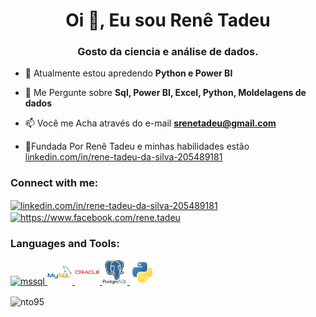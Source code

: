 <h1 align="center">Oi 👋, Eu sou Renê Tadeu</h1>
<h3 align="center">Gosto da ciencia e análise de dados.</h3>

- 🌱 Atualmente estou apredendo **Python e Power BI**

- 💬 Me Pergunte sobre **Sql, Power BI, Excel, Python, Moldelagens de dados**

- 📫 Você me Acha através do e-mail **srenetadeu@gmail.com**

- 📄Fundada Por Renê Tadeu e minhas habilidades estão [linkedin.com/in/rene-tadeu-da-silva-205489181](linkedin.com/in/rene-tadeu-da-silva-205489181)

<h3 align="left">Connect with me:</h3>
<p align="left">
<a href="https://linkedin.com/in/linkedin.com/in/rene-tadeu-da-silva-205489181" target="blank"><img align="center" src="https://raw.githubusercontent.com/rahuldkjain/github-profile-readme-generator/master/src/images/icons/Social/linked-in-alt.svg" alt="linkedin.com/in/rene-tadeu-da-silva-205489181" height="30" width="40" /></a>
<a href="https://fb.com/https://www.facebook.com/rene.tadeu" target="blank"><img align="center" src="https://raw.githubusercontent.com/rahuldkjain/github-profile-readme-generator/master/src/images/icons/Social/facebook.svg" alt="https://www.facebook.com/rene.tadeu" height="30" width="40" /></a>
</p>

<h3 align="left">Languages and Tools:</h3>
<p align="left"> <a href="https://www.microsoft.com/en-us/sql-server" target="_blank" rel="noreferrer"> <img src="https://www.svgrepo.com/show/303229/microsoft-sql-server-logo.svg" alt="mssql" width="40" height="40"/> </a> <a href="https://www.mysql.com/" target="_blank" rel="noreferrer"> <img src="https://raw.githubusercontent.com/devicons/devicon/master/icons/mysql/mysql-original-wordmark.svg" alt="mysql" width="40" height="40"/> </a> <a href="https://www.oracle.com/" target="_blank" rel="noreferrer"> <img src="https://raw.githubusercontent.com/devicons/devicon/master/icons/oracle/oracle-original.svg" alt="oracle" width="40" height="40"/> </a> <a href="https://www.postgresql.org" target="_blank" rel="noreferrer"> <img src="https://raw.githubusercontent.com/devicons/devicon/master/icons/postgresql/postgresql-original-wordmark.svg" alt="postgresql" width="40" height="40"/> </a> <a href="https://www.python.org" target="_blank" rel="noreferrer"> <img src="https://raw.githubusercontent.com/devicons/devicon/master/icons/python/python-original.svg" alt="python" width="40" height="40"/> </a> </p>

<p><img align="center" src="https://github-readme-stats.vercel.app/api/top-langs?username=nto95&show_icons=true&locale=en&layout=compact" alt="nto95" /></p>
